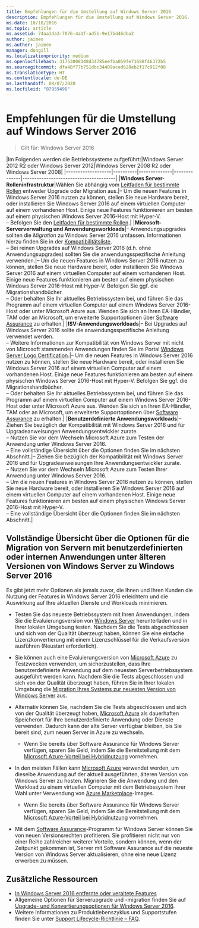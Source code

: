 ```yaml
---
title: Empfehlungen für die Umstellung auf Windows Server 2016
description: Empfehlungen für die Umstellung auf Windows Server 2016.
ms.date: 10/18/2016
ms.topic: article
ms.assetid: 74aa1da3-7076-4a1f-ad5b-9e17bd46dba2
author: jaimeo
ms.author: jaimeo
manager: dongill
ms.localizationpriority: medium
ms.openlocfilehash: 31753008148d34785eefba059fe71688f46372b5
ms.sourcegitcommit: dfa48f77b751dbc34409aced628eb2f17c912f08
ms.translationtype: HT
ms.contentlocale: de-DE
ms.lasthandoff: 08/07/2020
ms.locfileid: "87959498"
---
```

# <a name="recommendations-for-moving-to-windows-server-2016"></a>Empfehlungen für die Umstellung auf Windows Server 2016

>Gilt für: Windows Server 2016


|Im Folgenden werden die Betriebssysteme aufgeführt:|Windows Server 2012 R2 oder Windows Server 2012|Windows Server 2008 R2 oder Windows Server 2008|
|-------------------|----------|--------------|--------------|---------------------------------------|
|**Windows Server-Rolleninfrastruktur**|Wählen Sie abhängig vom [Leitfaden für bestimmte Rollen](./migrate-roles-and-features.md) entweder Upgrade oder Migration aus.|– Um die neuen Features in Windows Server 2016 nutzen zu können, stellen Sie neue Hardware bereit, oder installieren Sie Windows Server 2016 auf einem virtuellen Computer auf einem vorhandenen Host. Einige neue Features funktionieren am besten auf einem physischen Windows Server 2016-Host mit Hyper-V. <br>– Befolgen Sie den [Leitfaden für bestimmte Rollen](./migrate-roles-and-features.md).|
|**Microsoft-Serververwaltung und Anwendungsworkloads**|– Anwendungsupgrades sollten die *Migration* zu Windows Server 2016 umfassen. Informationen hierzu finden Sie in der [Kompatibilitätsliste](Server-Application-Compatibility.md). <br>– Bei reinen Upgrades auf Windows Server 2016 (d.h. ohne Anwendungsupgrades) sollten Sie die anwendungsspezifische Anleitung verwenden.|– Um die neuen Features in Windows Server 2016 nutzen zu können, stellen Sie neue Hardware bereit, oder installieren Sie Windows Server 2016 auf einem virtuellen Computer auf einem vorhandenen Host. Einige neue Features funktionieren am besten auf einem physischen Windows Server 2016-Host mit Hyper-V. Befolgen Sie ggf. die Migrationshandbücher. <br>– Oder behalten Sie Ihr aktuelles Betriebssystem bei, und führen Sie das Programm auf einem virtuellen Computer auf einem Windows Server 2016-Host oder unter Microsoft Azure aus. Wenden Sie sich an Ihren EA-Händler, TAM oder an Microsoft, um erweiterte Supportoptionen über [Software Assurance](https://www.microsoft.com/Licensing/licensing-programs/software-assurance-default.aspx) zu erhalten.|
|**ISV-Anwendungsworkloads**|– Bei Upgrades auf Windows Server 2016 sollte die anwendungsspezifische Anleitung verwendet werden. <br>– Weitere Informationen zur Kompatibilität von Windows Server mit nicht von Microsoft stammenden Anwendungen finden Sie im Portal [Windows Server Logo Certification](https://azure.microsoft.com/publish-your-app/).|– Um die neuen Features in Windows Server 2016 nutzen zu können, stellen Sie neue Hardware bereit, oder installieren Sie Windows Server 2016 auf einem virtuellen Computer auf einem vorhandenen Host. Einige neue Features funktionieren am besten auf einem physischen Windows Server 2016-Host mit Hyper-V. Befolgen Sie ggf. die Migrationshandbücher. <br>– Oder behalten Sie Ihr aktuelles Betriebssystem bei, und führen Sie das Programm auf einem virtuellen Computer auf einem Windows Server 2016-Host oder unter Microsoft Azure aus. Wenden Sie sich an Ihren EA-Händler, TAM oder an Microsoft, um erweiterte Supportoptionen über [Software Assurance](https://www.microsoft.com/Licensing/licensing-programs/software-assurance-default.aspx) zu erhalten.|
|**Benutzerdefinierte Anwendungsworkloads**|– Ziehen Sie bezüglich der Kompatibilität mit Windows Server 2016 und für Upgradeanweisungen Anwendungsentwickler zurate. <br>– Nutzen Sie vor dem Wechseln Microsoft Azure zum Testen der Anwendung unter Windows Server 2016. <br>– Eine vollständige Übersicht über die Optionen finden Sie im nächsten Abschnitt.|– Ziehen Sie bezüglich der Kompatibilität mit Windows Server 2016 und für Upgradeanweisungen Ihre Anwendungsentwickler zurate. <br>– Nutzen Sie vor dem Wechseln Microsoft Azure zum Testen Ihrer Anwendung unter Windows Server 2016. <br>– Um die neuen Features in Windows Server 2016 nutzen zu können, stellen Sie neue Hardware bereit, oder installieren Sie Windows Server 2016 auf einem virtuellen Computer auf einem vorhandenen Host. Einige neue Features funktionieren am besten auf einem physischen Windows Server 2016-Host mit Hyper-V. <br>– Eine vollständige Übersicht über die Optionen finden Sie im nächsten Abschnitt.|

## <a name="complete-options-for-moving-servers-running-custom-or-in-house-applications-on-older-versions-of-windows-server-to-windows-server-2016"></a>Vollständige Übersicht über die Optionen für die Migration von Servern mit benutzerdefinierten oder internen Anwendungen unter älteren Versionen von Windows Server zu Windows Server 2016

Es gibt jetzt mehr Optionen als jemals zuvor, die Ihnen und Ihren Kunden die Nutzung der Features in Windows Server 2016 erleichtern und die Auswirkung auf Ihre aktuellen Dienste und Workloads minimieren.

- Testen Sie das neueste Betriebssystem mit Ihren Anwendungen, indem Sie die Evaluierungsversion von [Windows Server](https://www.microsoft.com/evalcenter/evaluate-windows-server-2016) herunterladen und in Ihrer lokalen Umgebung testen. Nachdem Sie die Tests abgeschlossen und sich von der Qualität überzeugt haben, können Sie eine einfache Lizenzkonvertierung mit einem Lizenzschlüssel für die Verkaufsversion ausführen (Neustart erforderlich).

- Sie können auch eine Evaluierungsversion von [Microsoft Azure](https://azure.microsoft.com) zu Testzwecken verwenden, um sicherzustellen, dass Ihre benutzerdefinierte Anwendung auf dem neuesten Serverbetriebssystem ausgeführt werden kann. Nachdem Sie die Tests abgeschlossen und sich von der Qualität überzeugt haben, führen Sie in Ihrer lokalen Umgebung die [Migration Ihres Systems zur neuesten Version von Windows Server](./installation-and-upgrade.md#upgrade) aus.

- Alternativ können Sie, nachdem Sie die Tests abgeschlossen und sich von der Qualität überzeugt haben, [Microsoft Azure](https://azure.microsoft.com) als dauerhaften Speicherort für Ihre benutzerdefinierte Anwendung oder Dienste verwenden. Dadurch kann der alte Server verfügbar bleiben, bis Sie bereit sind, zum neuen Server in Azure zu wechseln.

    - Wenn Sie bereits über Software Assurance für Windows Server verfügen, sparen Sie Geld, indem Sie die Bereitstellung mit dem [Microsoft Azure-Vorteil bei Hybridnutzung](https://azure.microsoft.com/pricing/hybrid-use-benefit/) vornehmen.

- In den meisten Fällen kann [Microsoft Azure](https://azure.microsoft.com) verwendet werden, um dieselbe Anwendung auf der aktuell ausgeführten, älteren Version von Windows Server zu hosten. Migrieren Sie die Anwendung und den Workload zu einem virtuellen Computer mit dem Betriebssystem Ihrer Wahl unter Verwendung von [Azure Marketplace](https://azure.microsoft.com/marketplace/)-Images.

    - Wenn Sie bereits über Software Assurance für Windows Server verfügen, sparen Sie Geld, indem Sie die Bereitstellung mit dem [Microsoft Azure-Vorteil bei Hybridnutzung](https://azure.microsoft.com/pricing/hybrid-use-benefit/) vornehmen.

- Mit dem [Software Assurance](https://www.microsoft.com/Licensing/licensing-programs/software-assurance-default.aspx)-Programm für Windows Server können Sie von neuen Versionsrechten profitieren. Sie profitieren nicht nur von einer Reihe zahlreicher weiterer Vorteile, sondern können, wenn der Zeitpunkt gekommen ist, Server mit Software Assurance auf die neueste Version von Windows Server aktualisieren, ohne eine neue Lizenz erwerben zu müssen.

## <a name="additional-resources"></a>Zusätzliche Ressourcen

- [In Windows Server 2016 entfernte oder veraltete Features](deprecated-features.md)
- Allgemeine Optionen für Serverupgrade und -migration finden Sie auf [Upgrade- und Konvertierungsoptionen für Windows Server 2016](Supported-Upgrade-Paths.md).
- Weitere Informationen zu Produktlebenszyklus und Supportstufen finden Sie unter [Support Lifecycle-Richtlinie – FAQ](https://support.microsoft.com/help/17140/support-lifecycle-policy-faq).
